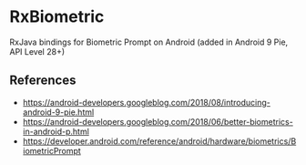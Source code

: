RxBiometric
===========
RxJava bindings for Biometric Prompt on Android (added in Android 9 Pie, API Level 28+)

References
----------
- https://android-developers.googleblog.com/2018/08/introducing-android-9-pie.html
- https://android-developers.googleblog.com/2018/06/better-biometrics-in-android-p.html
- https://developer.android.com/reference/android/hardware/biometrics/BiometricPrompt
